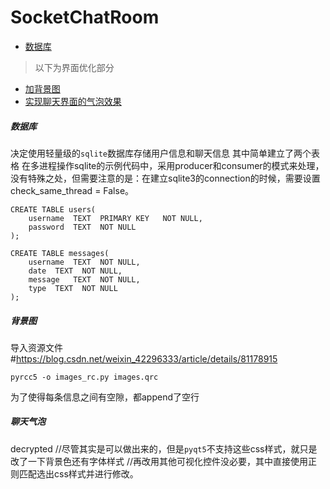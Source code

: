 # SocketChatRoom
- [数据库](#数据库)

> 以下为界面优化部分
- [加背景图](#背景图)
- [实现聊天界面的气泡效果](#聊天气泡)


##### 数据库
决定使用轻量级的`sqlite`数据库存储用户信息和聊天信息
其中简单建立了两个表格 
在多进程操作sqlite的示例代码中，采用producer和consumer的模式来处理，没有特殊之处，但需要注意的是：在建立sqlite3的connection的时候，需要设置check_same_thread = False。
```
CREATE TABLE users(
    username  TEXT  PRIMARY KEY   NOT NULL,
    password  TEXT  NOT NULL
);

CREATE TABLE messages(
    username  TEXT  NOT NULL,
    date  TEXT  NOT NULL,
    message   TEXT  NOT NULL,
    type  TEXT  NOT NULL
);
```
##### 背景图
导入资源文件 #https://blog.csdn.net/weixin_42296333/article/details/81178915
```
pyrcc5 -o images_rc.py images.qrc
```
为了使得每条信息之间有空隙，都append了空行
##### 聊天气泡
decrypted
//尽管其实是可以做出来的，但是`pyqt5`不支持这些css样式，就只是改了一下背景色还有字体样式
//再改用其他可视化控件没必要，其中直接使用正则匹配选出css样式并进行修改。